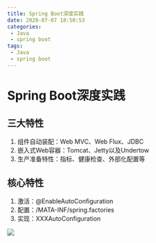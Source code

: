 ```yaml
---
title: Spring Boot深度实践
date: 2020-07-07 18:50:53
categories: 
 - Java
 - spring boot
tags: 
 - Java
 - spring boot
---
```


# Spring Boot深度实践

## 三大特性

1. 组件自动装配：Web MVC、Web Flux、JDBC
2. 嵌入式Web容器：Tomcat、Jetty以及Undertow
3. 生产准备特性：指标、健康检查、外部化配置等

<!--more-->

## 核心特性

1. 激活：@EnableAutoConfiguration
2. 配置：/MATA-INF/spring.factories
3. 实现：XXXAutoConfiguration

![](https://testingcf.jsdelivr.net/gh/znej/pic/picgo/20220530165833.png)

